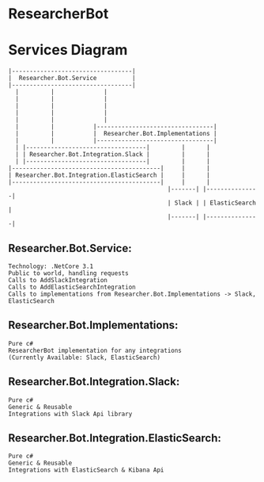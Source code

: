 # ResearcherBot

# Services Diagram


  
```                                 
|----------------------------------| 
|  Researcher.Bot.Service          |  
|----------------------------------|  
  |		    |              |
  |		    |              |
  |		    |              |
  |		    |              |
  |		    |              |
  |		    |           |---------------------------------| 
  |		    |           |  Researcher.Bot.Implementations |
  |		    |           |---------------------------------|
  |	|----------------------------------|         |      |
  |	| Researcher.Bot.Integration.Slack |         |      |
  |	|----------------------------------|         |      |
|------------------------------------------|     |      |
| Researcher.Bot.Integration.ElasticSearch |     |      |
|------------------------------------------|     |      |
                                             |-------| |---------------|
                                             | Slack | | ElasticSearch |
                                             |-------| |---------------|
```																					 
	
	
## Researcher.Bot.Service:
	Technology: .NetCore 3.1
	Public to world, handling requests
	Calls to AddSlackIntegration
	Calls to AddElasticSearchIntegration
	Calls to implementations from Researcher.Bot.Implementations -> Slack, ElasticSearch
	
	

## Researcher.Bot.Implementations:
	Pure c#
    ResearcherBot implementation for any integrations
	(Currently Available: Slack, ElasticSearch)

	

## Researcher.Bot.Integration.Slack:
	Pure c#								
    Generic & Reusable 					
    Integrations with Slack Api library

	
## Researcher.Bot.Integration.ElasticSearch:
	Pure c#								
    Generic & Reusable 					
    Integrations with ElasticSearch & Kibana Api	
